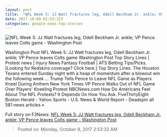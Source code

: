 ```yaml
---
layout: post
title:  "NFL Week 5: JJ Watt fractures leg, Odell Beckham Jr. ankle; VP Pence leaves Colts game - Washington Post"
date: 2017-10-09 02:53:32Z
categories: google-news-top-stories
---
```


![NFL Week 5: JJ Watt fractures leg, Odell Beckham Jr. ankle; VP Pence leaves Colts game - Washington Post](https://img.washingtonpost.com/rf/image_1484w/2010-2019/Wires/Images/2017-10-06/AP/Titans_Mariota_Football_65624-ccb50.jpg?t=20170517)

Washington Post NFL Week 5: JJ Watt fractures leg, Odell Beckham Jr. ankle; VP Pence leaves Colts game Washington Post Top Story Lines | Protest news | Injury News Fantasy Football | ATS Betting Tips/Picks. [Looking for Redskins coverage? Click here.] Top Story Lines. The Houston Texans entered Sunday night with a heap of momentum after a blowout win the following week ... Trump Tells Pence to Leave NFL Game as Players Kneel During Anthem New York Times VP Pence Walks Out of NFL Game Over Players' Kneeling Protest NBCNews.com How Do Americans Feel About The NFL Protests? It Depends On How You Ask. FiveThirtyEight Boston Herald - Yahoo Sports - U.S. News & World Report - Deadspin all 581 news articles »


Full story on F3News: [NFL Week 5: JJ Watt fractures leg, Odell Beckham Jr. ankle; VP Pence leaves Colts game - Washington Post](http://www.f3nws.com/n/AXCDjF)

> Posted on: Monday, October 9, 2017 2:53:32 AM
